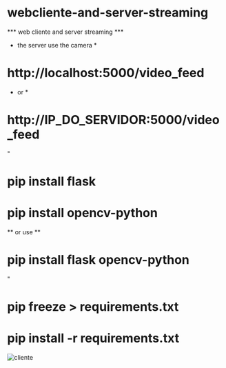 # webcliente-and-server-streaming
 *** web cliente and server streaming ***
 * the server use the camera *
# http://localhost:5000/video_feed
* or *
# http://IP_DO_SERVIDOR:5000/video_feed
"
# pip install flask
# pip install opencv-python
** or use **
# pip install flask opencv-python
"
# pip freeze > requirements.txt
# pip install -r requirements.txt

![cliente](./imagens/cliente.jpg)

